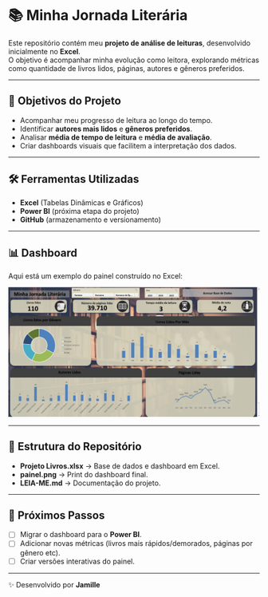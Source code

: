 # 📚 Minha Jornada Literária

Este repositório contém meu **projeto de análise de leituras**, desenvolvido inicialmente no **Excel**.  
O objetivo é acompanhar minha evolução como leitora, explorando métricas como quantidade de livros lidos, páginas, autores e gêneros preferidos.  

---

## 🎯 Objetivos do Projeto
- Acompanhar meu progresso de leitura ao longo do tempo.  
- Identificar **autores mais lidos** e **gêneros preferidos**.  
- Analisar **média de tempo de leitura** e **média de avaliação**.  
- Criar dashboards visuais que facilitem a interpretação dos dados.  

---

## 🛠️ Ferramentas Utilizadas
- **Excel** (Tabelas Dinâmicas e Gráficos)  
- **Power BI** (próxima etapa do projeto)  
- **GitHub** (armazenamento e versionamento)  

---

## 📊 Dashboard
Aqui está um exemplo do painel construído no Excel:  

![Dashboard](painel.png.png)  


---

## 📂 Estrutura do Repositório
- **Projeto Livros.xlsx** → Base de dados e dashboard em Excel.  
- **painel.png** → Print do dashboard final.  
- **LEIA-ME.md** → Documentação do projeto.  

---

## 🚀 Próximos Passos
- [ ] Migrar o dashboard para o **Power BI**.  
- [ ] Adicionar novas métricas (livros mais rápidos/demorados, páginas por gênero etc).  
- [ ] Criar versões interativas do painel.  

---

✨ Desenvolvido por **Jamille**


